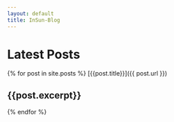 ```yaml
---
layout: default
title: InSun-Blog
---
```

# Latest Posts

{% for post in site.posts %}
[{{post.title}}]({{ post.url }})  

{{post.excerpt}}
---  

{% endfor %}

